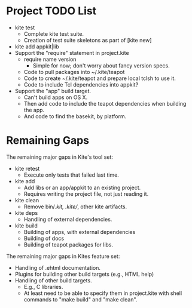 # Project TODO List

* kite test
  * Complete kite test suite.
  * Creation of test suite skeletons as part of [kite new]
* kite add appkit|lib
* Support the "require" statement in project.kite
  * require name version
    * Simple for now; don't worry about fancy version specs.
  * Code to pull packages into ~/.kite/teapot
  * Code to create ~/.kite/teapot and prepare local tclsh to use it.
  * Code to include Tcl dependencies into appkit?
* Support the "app" build target.
  * Can't build apps on OS X.
  * Then add code to include the teapot dependencies when building the app.
  * And code to find the basekit, by platform.

# Remaining Gaps #

The remaining major gaps in Kite's tool set:

* kite retest
  * Execute only tests that failed last time.
* kite add
  * Add libs or an app/appkit to an existing project.
  * Requires writing the project file, not just reading it.
* kite clean
  * Remove bin/*.kit, .kite/*, other kite artifacts.
* kite deps
  * Handling of external dependencies.
* kite build
  * Building of apps, with external dependencies
  * Building of docs
  * Building of teapot packages for libs.

The remaining major gaps in Kites feature set:

* Handling of .ehtml documentation.
* Plugins for building other build targets (e.g., HTML help)
* Handling of other build targets.
  * E.g., C libraries.
  * At least need to be able to specify them in project.kite 
    with shell commands to "make build" and "make clean".
